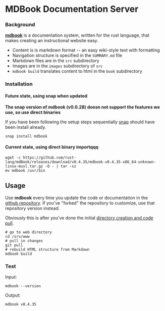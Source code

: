 # MDBook Documentation Server

### Background

[**mdbook**](https://rust-lang.github.io/mdBook/) is a documentation system, written for the rust language, that makes creating an instructional website easy. 

* Content is is markdown format -- an easy wiki-style text with formatting
* Navigation structure is specified in the `SUMMARY.md` file
* Markdown files are in the `src` subdirectory
* Images are in the `images` subdirectory of `src`
* `mdbook build` translates content to html in the `book` subdirectory



### Installation

#### Future state, using snap when updated

__The snap version of mdbook (v0.0.28) doesn not support the features we use, so use direct binaries__

If you have been following the setup steps sequentially [snap](snap.html) should have been install already.

```
snap install mdbook
```

#### Current state, using direct binary importqqq

```
wget -c https://github.com/rust-lang/mdBook/releases/download/v0.4.35/mdbook-v0.4.35-x86_64-unknown-linux-musl.tar.gz -O - | tar -xz
mv mdbook /usr/bin
```

## Usage

Use **mdbook** every time you update the code or documentation in the [github repository](https://github.com/alfille/eMission). If you've "forked" the repository to customize, use that repository version instead.

Obviously this is after you've done the initial [directory creation and code pull](emission_code.html).

```
# go to web directory
cd /srv/www
# pull in changes
git pull
# rebuild HTML structure from Markdown
mdbook build
```

### Test

Input:
```
mdbook --version
```
Output:
```
mdbook v0.4.35
```

